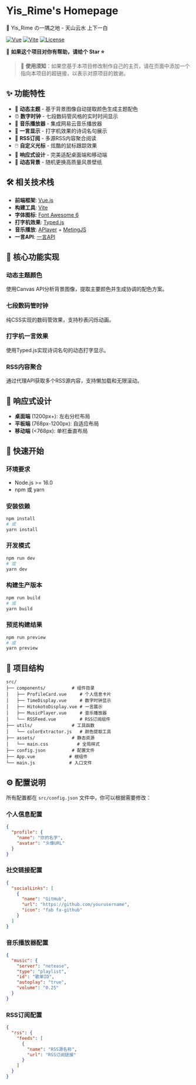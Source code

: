 # Yis_Rime's Homepage

🌸 Yis_Rime の一隅之地 - 天山云水 上下一白

[![Vue](https://img.shields.io/badge/Vue-3.x-4FC08D?style=flat-square&logo=vue.js)](https://vuejs.org/) [![Vite](https://img.shields.io/badge/Vite-Latest-646CFF?style=flat-square&logo=vite)](https://vitejs.dev/) [![License](https://img.shields.io/badge/License-AGPLv3-blue?style=flat-square)](./LICENSE)

💫 **如果这个项目对你有帮助，请给个 Star ⭐**

> 📌 **使用须知**：如果您基于本项目修改制作自己的主页，请在页面中添加一个指向本项目的超链接，以表示对原项目的致谢。

## ✨ 功能特性

- 🎨 **动态主题** - 基于背景图像自动提取颜色生成主题配色
- ⏰ **数字时钟** - 七段数码管风格的实时时间显示
- 🎵 **音乐播放器** - 集成网易云音乐播放器
- 📝 **一言显示** - 打字机效果的诗词名句展示
- 📰 **RSS订阅** - 多源RSS内容聚合阅读
- 🖱️ **自定义光标** - 炫酷的鼠标跟踪效果
- 📱 **响应式设计** - 完美适配桌面端和移动端
- 🌅 **动态背景** - 随机更换高质量风景壁纸

## 🛠️ 相关技术栈

- **前端框架**: [Vue.js](https://vuejs.org/)
- **构建工具**: [Vite](https://vitejs.dev/)
- **字体图标**: [Font Awesome 6](https://fontawesome.com/)
- **打字机效果**: [Typed.js](https://mattboldt.com/demos/typed-js/)
- **音乐播放**: [APlayer](https://aplayer.js.org/) + [MetingJS](https://github.com/metowolf/MetingJS)
- **一言API**: [一言API](https://hitokoto.cn/)

## 🎯 核心功能实现

### 动态主题颜色

使用Canvas API分析背景图像，提取主要颜色并生成协调的配色方案。

### 七段数码管时钟

纯CSS实现的数码管效果，支持秒表闪烁动画。

### 打字机一言效果

使用Typed.js实现诗词名句的动态打字显示。

### RSS内容聚合

通过代理API获取多个RSS源内容，支持懒加载和无限滚动。

## 📱 响应式设计

- **桌面端** (1200px+): 左右分栏布局
- **平板端** (768px-1200px): 自适应布局
- **移动端** (<768px): 单栏垂直布局

## 🚀 快速开始

### 环境要求

- Node.js >= 16.0
- npm 或 yarn

### 安装依赖

```bash
npm install
# 或
yarn install
```

### 开发模式

```bash
npm run dev
# 或
yarn dev
```

### 构建生产版本

```bash
npm run build
# 或
yarn build
```

### 预览构建结果

```bash
npm run preview
# 或
yarn preview
```

## 📁 项目结构

```text
src/
├── components/          # 组件目录
│   ├── ProfileCard.vue     # 个人信息卡片
│   ├── TimeDisplay.vue     # 数字时钟显示
│   ├── HitokotoDisplay.vue # 一言展示
│   ├── MusicPlayer.vue     # 音乐播放器
│   └── RSSFeed.vue         # RSS订阅组件
├── utils/               # 工具函数
│   └── colorExtractor.js   # 颜色提取工具
├── assets/              # 静态资源
│   └── main.css           # 全局样式
├── config.json          # 配置文件
├── App.vue             # 根组件
└── main.js             # 入口文件
```

## ⚙️ 配置说明

所有配置都在 `src/config.json` 文件中，你可以根据需要修改：

### 个人信息配置

```json
{
  "profile": {
    "name": "你的名字",
    "avatar": "头像URL"
  }
}
```

### 社交链接配置

```json
{
  "socialLinks": [
    {
      "name": "GitHub",
      "url": "https://github.com/yourusername",
      "icon": "fab fa-github"
    }
  ]
}
```

### 音乐播放器配置

```json
{
  "music": {
    "server": "netease",
    "type": "playlist",
    "id": "歌单ID",
    "autoplay": "true",
    "volume": "0.25"
  }
}
```

### RSS订阅配置

```json
{
  "rss": {
    "feeds": [
      {
        "name": "RSS源名称",
        "url": "RSS订阅链接"
      }
    ]
  }
}
```
